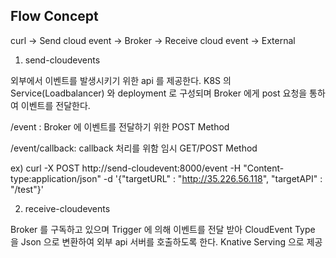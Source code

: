 ## Flow Concept

curl -> Send cloud event -> Broker -> Receive cloud event -> External

1. send-cloudevents

외부에서 이벤트를 발생시키기 위한 api 를 제공한다.
K8S 의 Service(Loadbalancer) 와 deployment 로 구성되며 Broker 에게 post 요청을 통하여 이벤트를 전달한다.

/event : Broker 에 이벤트를 전달하기 위한 POST Method

/event/callback: callback 처리를 위함 임시 GET/POST Method

ex) 
curl -X POST http://send-cloudevent:8000/event -H "Content-type:application/json" -d '{"targetURL" : "http://35.226.56.118", "targetAPI" : "/test"}'

2. receive-cloudevents

Broker 를 구독하고 있으며 Trigger 에 의해 이벤트를 전달 받아 CloudEvent Type 을 Json 으로 변환하여 외부 api 서버를 호출하도록 한다. Knative Serving 으로 제공
